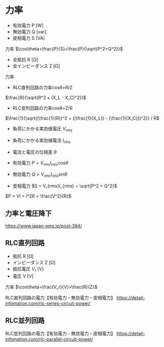 # 力率

- 有効電力 P [W]
- 無効電力 Q [var]
- 皮相電力 S [VA]

力率
$\cos\theta=\frac{P}{S}=\frac{P}{\sqrt{P^2+Q^2}}$

- 全抵抗 R [Ω]
- 全インピーダンス Z [Ω]

力率
- RLC直列回路の力率cosθ=R/Z

$\frac{R}{\sqrt{R^2 + (X_L - X_C)^2}}$

- RLC並列回路の力率cosθ=Z/R

$\frac{1}{\sqrt{(\frac{1}{R})^2 + ((\frac{1}{X_L}) - (\frac{1}{X_C}))^2}} / R$


- 負荷にかかる実効値電圧 $V_{rms}$
- 負荷にかかる実効値電流 $I_{rms}$
- 電流と電圧の位相差 $θ$

- 有効電力
$P = V_{rms}I_{rms}cosθ$
- 無効電力
$Q = V_{rms}I_{rms}sinθ$
- 皮相電力
$S = V_{rms}I_{rms} = \sqrt{P^2 + Q^2}$

$P = VI = I^2R = \frac{V^2}{R}$

## 力率と電圧降下
https://www.japan-ems.jp/post-384/

## RLC直列回路

- 抵抗 R [Ω]
- インピーダンス Z [Ω]
- 抵抗電圧 $V_r$ [V]
- 電圧 V [V]

力率
$\cos\theta=\frac{V_r}{V}=\frac{R}{Z}$

RLC直列回路の電力【有効電力・無効電力・皮相電力】
https://detail-infomation.com/rlc-series-circuit-power/

## RLC並列回路



RLC並列回路の電力【有効電力・無効電力・皮相電力】
https://detail-infomation.com/rlc-parallel-circuit-power/

